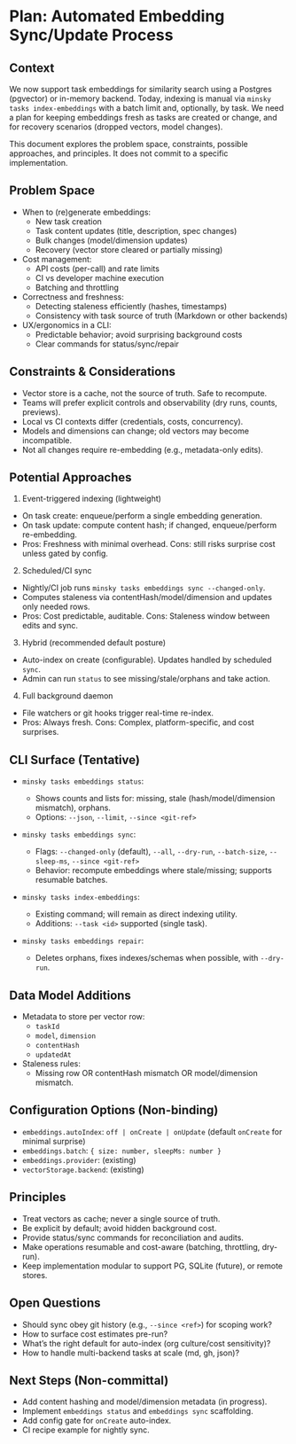 # Plan: Automated Embedding Sync/Update Process

## Context

We now support task embeddings for similarity search using a Postgres (pgvector) or in-memory backend. Today, indexing is manual via `minsky tasks index-embeddings` with a batch limit and, optionally, by task. We need a plan for keeping embeddings fresh as tasks are created or change, and for recovery scenarios (dropped vectors, model changes).

This document explores the problem space, constraints, possible approaches, and principles. It does not commit to a specific implementation.

## Problem Space

- When to (re)generate embeddings:
  - New task creation
  - Task content updates (title, description, spec changes)
  - Bulk changes (model/dimension updates)
  - Recovery (vector store cleared or partially missing)
- Cost management:
  - API costs (per-call) and rate limits
  - CI vs developer machine execution
  - Batching and throttling
- Correctness and freshness:
  - Detecting staleness efficiently (hashes, timestamps)
  - Consistency with task source of truth (Markdown or other backends)
- UX/ergonomics in a CLI:
  - Predictable behavior; avoid surprising background costs
  - Clear commands for status/sync/repair

## Constraints & Considerations

- Vector store is a cache, not the source of truth. Safe to recompute.
- Teams will prefer explicit controls and observability (dry runs, counts, previews).
- Local vs CI contexts differ (credentials, costs, concurrency).
- Models and dimensions can change; old vectors may become incompatible.
- Not all changes require re-embedding (e.g., metadata-only edits).

## Potential Approaches

1) Event-triggered indexing (lightweight)
- On task create: enqueue/perform a single embedding generation.
- On task update: compute content hash; if changed, enqueue/perform re-embedding.
- Pros: Freshness with minimal overhead. Cons: still risks surprise cost unless gated by config.

2) Scheduled/CI sync
- Nightly/CI job runs `minsky tasks embeddings sync --changed-only`.
- Computes staleness via contentHash/model/dimension and updates only needed rows.
- Pros: Cost predictable, auditable. Cons: Staleness window between edits and sync.

3) Hybrid (recommended default posture)
- Auto-index on create (configurable). Updates handled by scheduled `sync`.
- Admin can run `status` to see missing/stale/orphans and take action.

4) Full background daemon
- File watchers or git hooks trigger real-time re-index.
- Pros: Always fresh. Cons: Complex, platform-specific, and cost surprises.

## CLI Surface (Tentative)

- `minsky tasks embeddings status`:
  - Shows counts and lists for: missing, stale (hash/model/dimension mismatch), orphans.
  - Options: `--json`, `--limit`, `--since <git-ref>`

- `minsky tasks embeddings sync`:
  - Flags: `--changed-only` (default), `--all`, `--dry-run`, `--batch-size`, `--sleep-ms`, `--since <git-ref>`
  - Behavior: recompute embeddings where stale/missing; supports resumable batches.

- `minsky tasks index-embeddings`:
  - Existing command; will remain as direct indexing utility.
  - Additions: `--task <id>` supported (single task).

- `minsky tasks embeddings repair`:
  - Deletes orphans, fixes indexes/schemas when possible, with `--dry-run`.

## Data Model Additions

- Metadata to store per vector row:
  - `taskId`
  - `model`, `dimension`
  - `contentHash`
  - `updatedAt`
- Staleness rules:
  - Missing row OR contentHash mismatch OR model/dimension mismatch.

## Configuration Options (Non-binding)

- `embeddings.autoIndex`: `off | onCreate | onUpdate` (default `onCreate` for minimal surprise)
- `embeddings.batch`: `{ size: number, sleepMs: number }`
- `embeddings.provider`: (existing)
- `vectorStorage.backend`: (existing)

## Principles

- Treat vectors as cache; never a single source of truth.
- Be explicit by default; avoid hidden background cost.
- Provide status/sync commands for reconciliation and audits.
- Make operations resumable and cost-aware (batching, throttling, dry-run).
- Keep implementation modular to support PG, SQLite (future), or remote stores.

## Open Questions

- Should sync obey git history (e.g., `--since <ref>`) for scoping work?
- How to surface cost estimates pre-run?
- What’s the right default for auto-index (org culture/cost sensitivity)?
- How to handle multi-backend tasks at scale (md, gh, json)?

## Next Steps (Non-committal)

- Add content hashing and model/dimension metadata (in progress).
- Implement `embeddings status` and `embeddings sync` scaffolding.
- Add config gate for `onCreate` auto-index.
- CI recipe example for nightly sync.
